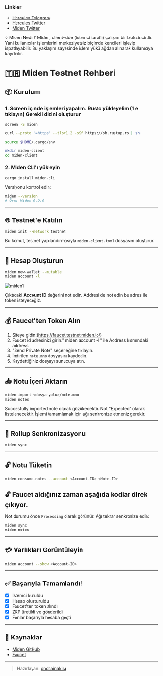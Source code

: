 
### Linkler
 * [Hercules Telegram](https://t.me/HerculesNodeTG)
 * [Hercules Twitter](https://twitter.com/Herculesnode)
 * [Miden Twitter](https://x.com/0xMiden)

💡 Miden Nedir?
Miden, client-side (istemci taraflı) çalışan bir blokzincirdir. Yani kullanıcılar işlemlerini merkeziyetsiz biçimde kendileri işleyip ispatlayabilir. Bu yaklaşım sayesinde işlem yükü ağdan alınarak kullanıcıya kaydırılır.



# 🇹🇷 Miden Testnet Rehberi



## 📦 Kurulum

### 1. Screen içinde işlemleri yapalım. Rustc yükleyelim (1 e tıklayın) Gerekli dizini oluşturun


```bash
screen -S miden
```
```bash
curl --proto '=https' --tlsv1.2 -sSf https://sh.rustup.rs | sh
```
```bash
source $HOME/.cargo/env
```
```bash
mkdir miden-client
cd miden-client
```

### 2. Miden CLI'ı yükleyin

```bash
cargo install miden-cli
```

Versiyonu kontrol edin:

```bash
miden --version
# Örn: Miden 0.9.0
```

---

## 🌐 Testnet'e Katılın

```bash
miden init --network testnet
```

Bu komut, testnet yapılandırmasıyla `miden-client.toml` dosyasını oluşturur.

---

## 👛 Hesap Oluşturun

```bash
miden new-wallet --mutable
miden account -l
```
![miden1](https://github.com/user-attachments/assets/f940972a-32d5-45c2-9f85-1bd787016627)

Çıktıdaki **Account ID** değerini not edin. Addresi de not edin bu adres ile token isteyeceğiz.

---

## 💰 Faucet'ten Token Alın

1. Siteye gidin:(https://faucet.testnet.miden.io/)
2. Faucet id adresinizi girin." miden account -l " ile Address kısmındaki address
3. "Send Private Note" seçeneğine tıklayın.  
4. İndirilen `note.mno` dosyasını kaydedin.
5. Kaydettiğiniz dosyayı sunucuya atın.

---

## 📥 Notu İçeri Aktarın

```bash
miden import <dosya-yolu>/note.mno
miden notes
```
Succesfully imported note olarak gözükecektir.
Not “Expected” olarak listelenecektir. İşlemi tamamlamak için ağı senkronize etmeniz gerekir.

---

## 🔄 Rollup Senkronizasyonu

```bash
miden sync
```

---

## 🔓 Notu Tüketin

```bash
miden consume-notes --account <Account-ID> <Note-ID>
```
## 🔓 Faucet aldığınız zaman aşağıda kodlar direk çıkıyor.
Not durumu önce `Processing` olarak görünür. Ağı tekrar senkronize edin:

```bash
miden sync
miden notes
```

---

## 💳 Varlıkları Görüntüleyin

```bash
miden account --show <Account-ID>
```

---

## ✅ Başarıyla Tamamlandı!

- [x] İstemci kuruldu  
- [x] Hesap oluşturuldu  
- [x] Faucet'ten token alındı  
- [x] ZKP üretildi ve gönderildi  
- [x] Fonlar başarıyla hesaba geçti  

---

## 🔗 Kaynaklar

- [Miden GitHub]([https://github.com/mir-protocol/miden](https://github.com/0xMiden))
- [Faucet](https://faucet.testnet.miden.io/)


---

> Hazırlayan: [onchainakira](https://x.com/onchainakira)


